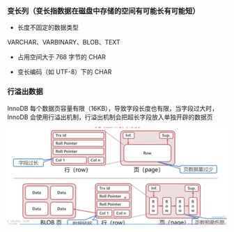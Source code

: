 ### 变长列（变长指数据在磁盘中存储的空间有可能长有可能短）

* 长度不固定的数据类型

VARCHAR、VARBINARY、BLOB、TEXT

* 占用空间大于 768 字节的 CHAR

* 变长编码（如 UTF-8）下的 CHAR


### 行溢出数据

InnoDB 每个数据页容量有限（16KB），导致字段长度也有限，当字段过大时，InnoDB 会使用行溢出机制，行溢出机制会把超长字段放入单独开辟的数据页

![行溢出数据](052_行溢出数据.png)
